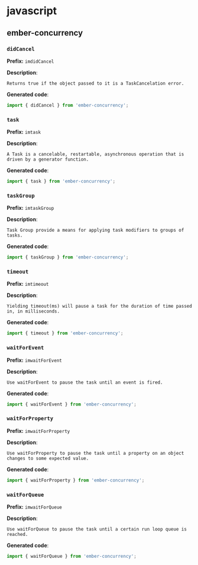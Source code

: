# javascript
## ember-concurrency
### `didCancel`
**Prefix:** `imdidCancel`

**Description**:
```
Returns true if the object passed to it is a TaskCancelation error.
```
**Generated code**:
```js
import { didCancel } from 'ember-concurrency';
```
### `task`
**Prefix:** `imtask`

**Description**:
```
A Task is a cancelable, restartable, asynchronous operation that is driven by a generator function.
```
**Generated code**:
```js
import { task } from 'ember-concurrency';
```
### `taskGroup`
**Prefix:** `imtaskGroup`

**Description**:
```
Task Group provide a means for applying task modifiers to groups of tasks.
```
**Generated code**:
```js
import { taskGroup } from 'ember-concurrency';
```
### `timeout`
**Prefix:** `imtimeout`

**Description**:
```
Yielding timeout(ms) will pause a task for the duration of time passed in, in milliseconds.
```
**Generated code**:
```js
import { timeout } from 'ember-concurrency';
```
### `waitForEvent`
**Prefix:** `imwaitForEvent`

**Description**:
```
Use waitForEvent to pause the task until an event is fired.
```
**Generated code**:
```js
import { waitForEvent } from 'ember-concurrency';
```
### `waitForProperty`
**Prefix:** `imwaitForProperty`

**Description**:
```
Use waitForProperty to pause the task until a property on an object changes to some expected value.
```
**Generated code**:
```js
import { waitForProperty } from 'ember-concurrency';
```
### `waitForQueue`
**Prefix:** `imwaitForQueue`

**Description**:
```
Use waitForQueue to pause the task until a certain run loop queue is reached.
```
**Generated code**:
```js
import { waitForQueue } from 'ember-concurrency';
```